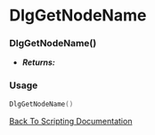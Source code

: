 # DlgGetNodeName

### DlgGetNodeName()
- ***Returns:*** 

### Usage

```Lua
DlgGetNodeName()
```


[Back To Scripting Documentation](../README.md)

